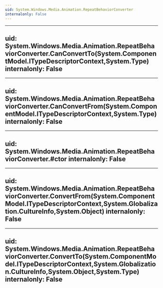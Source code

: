```yaml
---
uid: System.Windows.Media.Animation.RepeatBehaviorConverter
internalonly: False
---
```


---
uid: System.Windows.Media.Animation.RepeatBehaviorConverter.CanConvertTo(System.ComponentModel.ITypeDescriptorContext,System.Type)
internalonly: False
---

---
uid: System.Windows.Media.Animation.RepeatBehaviorConverter.CanConvertFrom(System.ComponentModel.ITypeDescriptorContext,System.Type)
internalonly: False
---

---
uid: System.Windows.Media.Animation.RepeatBehaviorConverter.#ctor
internalonly: False
---

---
uid: System.Windows.Media.Animation.RepeatBehaviorConverter.ConvertFrom(System.ComponentModel.ITypeDescriptorContext,System.Globalization.CultureInfo,System.Object)
internalonly: False
---

---
uid: System.Windows.Media.Animation.RepeatBehaviorConverter.ConvertTo(System.ComponentModel.ITypeDescriptorContext,System.Globalization.CultureInfo,System.Object,System.Type)
internalonly: False
---
